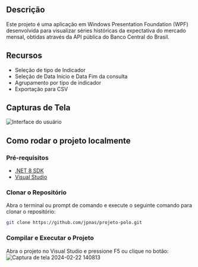 ## Descrição

Este projeto é uma aplicação em Windows Presentation Foundation (WPF) desenvolvida para visualizar séries históricas da expectativa do mercado mensal, obtidas através da API pública do Banco Central do Brasil.

## Recursos

- Seleção de tipo de Indicador
- Seleção de Data Início e Data Fim da consulta
- Agrupamento por tipo de indicador
- Exportação para CSV

## Capturas de Tela
![Interface do usuário](https://github.com/jpnas/projeto-polo/assets/61993673/659390a8-f2b6-4379-ad3d-297211254300)

## Como rodar o projeto localmente

### Pré-requisitos
- [.NET 8 SDK](https://dotnet.microsoft.com/pt-br/download/dotnet/8.0)
- [Visual Studio](https://visualstudio.microsoft.com/pt-br/downloads)

### Clonar o Repositório
Abra o terminal ou prompt de comando e execute o seguinte comando para clonar o repositório:
```bash
git clone https://github.com/jpnas/projeto-polo.git
```

### Compilar e Executar o Projeto
Abra o projeto no Visual Studio e pressione F5 ou clique no botão:
 ![Captura de tela 2024-02-22 140813](https://github.com/jpnas/projeto-polo/assets/61993673/450791d6-be3f-4f27-b99b-b28d3aa69ee3)

